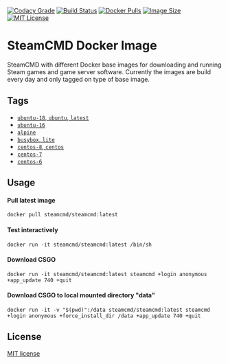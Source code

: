 [![Codacy Grade](https://img.shields.io/codacy/grade/ac5825743b9643049d78279bdaa289fc)](https://www.codacy.com/gh/steamcmd/docker)
[![Build Status](https://img.shields.io/github/workflow/status/steamcmd/docker/Build%20and%20Push%20Container.svg?logo=github)](https://github.com/steamcmd/docker/actions)
[![Docker Pulls](https://img.shields.io/docker/pulls/steamcmd/steamcmd.svg)](https://hub.docker.com/r/steamcmd/steamcmd)
[![Image Size](https://img.shields.io/docker/image-size/steamcmd/steamcmd.svg)](https://hub.docker.com/r/steamcmd/steamcmd)
[![MIT License](https://img.shields.io/badge/license-MIT-blue.svg)](LICENSE.md)

# SteamCMD Docker Image

SteamCMD with different Docker base images for downloading and running Steam games and game server software. Currently the images are build every day and only tagged on type of base image.

## Tags

  - [`ubuntu-18`, `ubuntu`, `latest`](dockerfiles/ubuntu-18)
  - [`ubuntu-16`](dockerfiles/ubuntu-16)
  - [`alpine`](dockerfiles/alpine)
  - [`busybox`, `lite`](dockerfiles/busybox)
  - [`centos-8`, `centos`](dockerfiles/centos-8)
  - [`centos-7`](dockerfiles/centos-7)
  - [`centos-6`](dockerfiles/centos-6)

## Usage

#### Pull latest image
```
docker pull steamcmd/steamcmd:latest
```
#### Test interactively
```
docker run -it steamcmd/steamcmd:latest /bin/sh
```
#### Download CSGO
```
docker run -it steamcmd/steamcmd:latest steamcmd +login anonymous +app_update 740 +quit
```
#### Download CSGO to local mounted directory "data"
```
docker run -it -v "$(pwd)":/data steamcmd/steamcmd:latest steamcmd +login anonymous +force_install_dir /data +app_update 740 +quit
```

## License

[MIT license](LICENSE.md)
